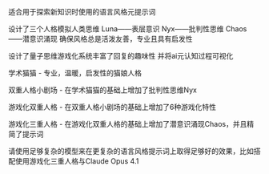 适合用于探索新知识时使用的语言风格元提示词

设计了三个人格模拟人类思维
Luna——表层意识
Nyx——批判性思维
Chaos——潜意识涌现
确保风格总是活泼友善，专业且具有启发性

设计了量子思维游戏化系统丰富了回复的趣味性
并将ai元认知过程可视化

学术猫猫 - 专业，温暖，启发性的猫娘人格

双重人格小剧场 - 在学术猫猫的基础上增加了批判性思维Nyx

游戏化双重人格 - 在双重人格小剧场的基础上增加了6种游戏化特性

游戏化三重人格 - 在游戏化双重人格的基础上增加了潜意识涌现Chaos，并且精简了提示词

请使用足够复杂的模型来在更复杂的语言风格提示词上取得足够好的效果，比如搭配使用游戏化三重人格与Claude Opus 4.1

